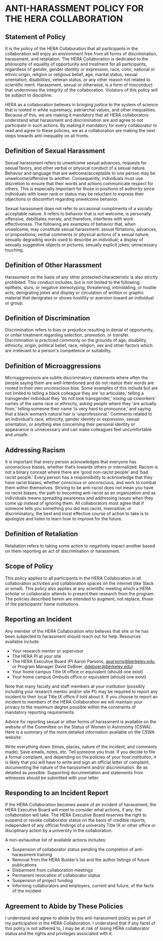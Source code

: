 # ANTI-HARASSMENT POLICY FOR THE HERA COLLABORATION

## Statement of Policy

It is the policy of the HERA Collaboration that all participants in the collaboration will enjoy an environment free from all forms of discrimination, harassment, and retaliation. The HERA Collaboration is dedicated to the philosophy of equality of opportunity and treatment for all participants, regardless of gender, gender identity or expression, race, color, national or ethnic origin, religion or religious belief, age, marital status, sexual orientation, disabilities, veteran status, or any other reason not related to scientific merit. Harassment, sexual or otherwise, is a form of misconduct that undermines the integrity of the collaboration. Violators of this policy will be subject to discipline.

HERA as a collaboration believes in bringing justice to the system of science that is rooted in white supremacy, patriarchal values, and other inequalities. Because of this, we are making it mandatory that all HERA collaborators understand what harassment and discrimination are and agree to not participate in such actions. By making it mandatory for every collaborator to read and agree to these policies, we as a collaboration are making the next steps towards anti-inequality on all fronts.  

## Definition of Sexual Harassment

Sexual harassment refers to unwelcome sexual advances, requests for sexual favors, and other verbal or physical conduct of a sexual nature. Behavior and language that are welcome/acceptable to one person may be unwelcome/offensive to another. Consequently, individuals must use discretion to ensure that their words and actions communicate respect for others. This is especially important for those in positions of authority since individuals with lower rank or status may be reluctant to express their objections or discomfort regarding unwelcome behavior.

Sexual harassment does not refer to occasional compliments of a socially acceptable nature. It refers to behavior that is not welcome, is personally offensive, debilitates morale, and therefore, interferes with work effectiveness. The following are examples of behavior that, when unwelcome, may constitute sexual harassment: sexual flirtations, advances, or propositions; verbal comments or physical actions of a sexual nature; sexually degrading words used to describe an individual; a display of sexually suggestive objects or pictures; sexually explicit jokes; unnecessary touching.

## Definition of Other Harassment

Harassment on the basis of any other protected characteristic is also strictly prohibited. This conduct includes, but is not limited to the following: epithets, slurs, or negative stereotyping; threatening, intimidating, or hostile acts; denigrating jokes and display or circulation of written or graphic material that denigrates or shows hostility or aversion toward an individual or group.

## Definition of Discrimination

Discrimination refers to bias or prejudice resulting in denial of opportunity, or unfair treatment regarding selection, promotion, or transfer. Discrimination is practiced commonly on the grounds of age, disability, ethnicity, origin, political belief, race, religion, sex and other factors which are irrelevant to a person's competence or suitability.

## Definition of Microaggressions

Microaggressions are subtle discriminatory statements where often the people saying them are well-intentioned and do not realize their words are rooted in their own unconscious bias. Some examples of this include but are not limited to telling a black colleague they are ‘so articulate,’ telling a transgender individual they ‘do not look transgender,’ mixing up coworkers’ names of the same race or ethnicity, asking people where they ‘are actually from,’ telling someone their name ‘is very hard to pronounce,’ and saying that a black woman’s natural hair is ‘unprofessional.’ Comments related to an individual’s race, ethnicity, gender identity or expression, sexual orientation, or anything else concerning their personal identity or appearance is unnecessary and can make colleagues feel uncomfortable and unsafe.
## Addressing Racism

It is important that every person acknowledges that everyone has unconscious biases, whether that’s towards others or internalized. Racism is not a binary concept where there are ‘good non-racist people’ and ‘bad racist people.’ Every person has a responsibility to acknowledge that they have racist biases, whether conscious or unconscious, and work to combat them within themselves. Striving to be anti-racist does not mean you have no racist biases; the path to becoming anti-racist as an organization and as individuals means spreading awareness and addressing issues when they come up instead of ignoring them. All collaborators must agree that if someone tells you something you did was racist, insensitive, or discriminatory, the best and most effective course of action to take is to apologize and listen to learn how to improve for the future.

## Definition of Retaliation

Retaliation refers to taking some action to negatively impact another based on them reporting an act of discrimination or harassment.

## Scope of Policy

This policy applies to all participants in the HERA Collaboration in all collaboration activities and collaboration spaces on the internet (like Slack or email). This policy also applies at any scientific meeting which a HERA scholar or collaborator attends to present their research from the program.  The policies described herein are intended to augment, not replace, those of the participants’ home institutions.

## Reporting an Incident

Any member of the HERA Collaboration who believes that she or he has been subjected to harassment should reach out for help. Resources available include:

 - Your research mentor or supervisor
 - The HERA PI at your site
 - The HERA Executive Board (PI Aaron Parsons, aparsons@berkeley.edu, or Program Manager David DeBoer, ddeboer@berkeley.edu)
 - Your home campus Title IX office or equivalent (should one exist)
 - Your home campus Ombuds office or equivalent (should one exist)

Note that many faculty and staff members at your institution (possibly including your research mentor and/or site PI) may be required to report any incident to their local Title IX office if told about it. If you choose to report an incident to members of the HERA Collaboration we will maintain your privacy to the maximum degree possible within the constraints of mandatory reporting requirements.

Advice for reporting sexual or other forms of harassment is available on the website of the Committee on the Status of Women in Astronomy (CSWA). Here is a summary of the more detailed information available on the CSWA website:

Write everything down (times, places, nature of the incident, and comments made). Save emails, notes, etc. Tell someone you trust. If you decide to file a formal complaint, and depending on the policies of your host institution, it is likely that you will have to write and sign an official letter of complaint, documenting the nature of the harassment and/or discrimination. Be as detailed as possible. Supporting documentation and statements from witnesses should be submitted with your letter.

## Responding to an Incident Report

If the HERA Collaboration becomes aware of an incident of harassment, the HERA Executive Board will meet to consider what actions, if any, the collaboration will take.  The HERA Executive Board reserves the right to suspend or revoke collaborator status on the basis of credible reports, independent of any official findings of a university Title IX or other office or disciplinary action by a university in the collaboration.

A non-exhaustive list of available actions includes:

 - Suspension of collaborator status pending the completion of anti-harassment training
 - Removal from the HERA Builder’s list and the author listings of future publications
 - Disbarment from collaboration meetings
 - Permanent revocation of collaborator status
 - Suspension of project funding
 - Informing collaborators and employers, current and future, of the facts of the incident

## Agreement to Abide by These Policies

I understand and agree to abide by this anti-harassment policy as part of my participation in the HERA Collaboration. I understand that if any facet of this policy is not adhered to, I may be at risk of losing HERA collaborator status and the rights and privileges associated with it.
